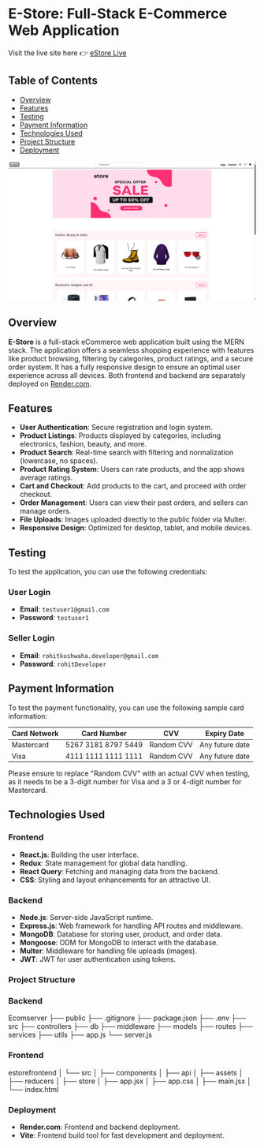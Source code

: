 # E-Store: Full-Stack E-Commerce Web Application

Visit the live site here 👉 [eStore Live](https://e-store-n221.onrender.com/)

## Table of Contents
- [Overview](#overview)
- [Features](#features)
- [Testing](#testing)
- [Payment Information](#payment-information)
- [Technologies Used](#technologies-used)
- [Project Structure](#project-structure)
- [Deployment](#deployment)


![eStore Screenshot](public/screenshot.png)



## Overview

**E-Store** is a full-stack eCommerce web application built using the MERN stack. The application offers a seamless shopping experience with features like product browsing, filtering by categories, product ratings, and a secure order system. It has a fully responsive design to ensure an optimal user experience across all devices. Both frontend and backend are separately deployed on [Render.com](https://render.com).

## Features

- **User Authentication**: Secure registration and login system.
- **Product Listings**: Products displayed by categories, including electronics, fashion, beauty, and more.
- **Product Search**: Real-time search with filtering and normalization (lowercase, no spaces).
- **Product Rating System**: Users can rate products, and the app shows average ratings.
- **Cart and Checkout**: Add products to the cart, and proceed with order checkout.
- **Order Management**: Users can view their past orders, and sellers can manage orders.
- **File Uploads**: Images uploaded directly to the public folder via Multer.
- **Responsive Design**: Optimized for desktop, tablet, and mobile devices.


## Testing

To test the application, you can use the following credentials:

### User Login
- **Email**: `testuser1@gmail.com`
- **Password**: `testuser1`

### Seller Login
- **Email**: `rohitkushwaha.developer@gmail.com`
- **Password**: `rohitDeveloper`


## Payment Information

To test the payment functionality, you can use the following sample card information:

| Card Network | Card Number         | CVV          | Expiry Date        |
|--------------|---------------------|--------------|---------------------|
| Mastercard   | 5267 3181 8797 5449 | Random CVV   | Any future date     |
| Visa         | 4111 1111 1111 1111 | Random CVV   | Any future date     |

Please ensure to replace "Random CVV" with an actual CVV when testing, as it needs to be a 3-digit number for Visa and a 3 or 4-digit number for Mastercard.



## Technologies Used

### Frontend
- **React.js**: Building the user interface.
- **Redux**: State management for global data handling.
- **React Query**: Fetching and managing data from the backend.
- **CSS**: Styling and layout enhancements for an attractive UI.

### Backend
- **Node.js**: Server-side JavaScript runtime.
- **Express.js**: Web framework for handling API routes and middleware.
- **MongoDB**: Database for storing user, product, and order data.
- **Mongoose**: ODM for MongoDB to interact with the database.
- **Multer**: Middleware for handling file uploads (images).
- **JWT**: JWT for user authentication using tokens.


### Project Structure

### Backend
Ecomserver ├── public
           ├── .gitignore 
           ├── package.json
           ├── .env 
           ├──  src ├── controllers
                    ├── db
                    ├── middleware
                    ├── models
                    ├── routes 
                    ├── services
                    ├── utils
                    ├── app.js
                    └── server.js

### Frontend
estorefrontend │ └── src │ ├── components │ ├── api │ ├── assets │ ├── reducers │ ├── store │ ├── app.jsx │ ├── app.css │ ├── main.jsx │ └── index.html

### Deployment
- **Render.com**: Frontend and backend deployment.
- **Vite**: Frontend build tool for fast development and deployment.
